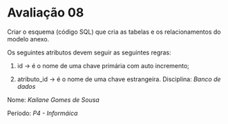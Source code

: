 
# Avaliação 08

Criar o esquema (código SQL) que cria as tabelas e os relacionamentos do modelo anexo.

Os seguintes atributos devem seguir as seguintes regras:

1) id -> é o nome de uma chave primária com auto incremento;

2) atributo_id -> é o nome de uma chave estrangeira.
Disciplina: *Banco de dados*

Nome: *Kailane Gomes de Sousa*

Período: *P4 - Informáica*
